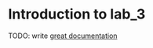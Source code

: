 # Introduction to lab_3

TODO: write [great documentation](http://jacobian.org/writing/what-to-write/)
